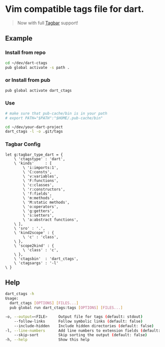 # Vim compatible tags file for dart.  
> Now with full [Tagbar](https://github.com/majutsushi/tagbar) support!


## Example

### Install from repo
``` bash
cd ~/dev/dart-ctags
pub global activate -s path .
```

### or Install from pub
``` bash
pub global activate dart_ctags
```

### Use
``` bash
# make sure that pub-cache/bin is in your path
# export PATH="$PATH":"$HOME/.pub-cache/bin"

cd ~/dev/your-dart-project
dart_ctags -l -o .git/tags
```

### Tagbar Config
```
let g:tagbar_type_dart = {
    \ 'ctagstype' : 'dart',
    \ 'kinds'     : [
        \ 'i:imports:1',
        \ 'C:consts',
        \ 'v:variables',
        \ 'F:functions',
        \ 'c:classes',
        \ 'r:constructors',
        \ 'f:fields',
        \ 'm:methods',
        \ 'M:static methods',
        \ 'o:operators',
        \ 'g:getters',
        \ 's:setters',
        \ 'a:abstract functions',
    \ ],
    \ 'sro' : '.',
    \ 'kind2scope' : {
        \ 'c' : 'class',
    \ },
    \ 'scope2kind' : {
        \ 'class' : 'c',
    \ },
    \ 'ctagsbin'  : 'dart_ctags',
    \ 'ctagsargs' : '-l'
\ }
```

## Help

``` bash
dart_ctags -h
Usage:
  dart_ctags [OPTIONS] [FILES...]
  pub global run dart_ctags:tags [OPTIONS] [FILES...]

-o, --output=<FILE>     Output file for tags (default: stdout)
    --follow-links      Follow symbolic links (default: false)
    --include-hidden    Include hidden directories (default: false)
-l, --line-numbers      Add line numbers to extension fields (default: false)
    --skip-sort         Skip sorting the output (default: false)
-h, --help              Show this help
```
